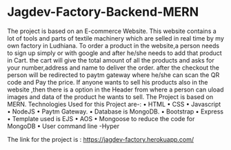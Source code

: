 # Jagdev-Factory-Backend-MERN
The project is based on an E-commerce Website. This website contains a lot of tools and parts of textile machinery which are selled in real time by my own factory in Ludhiana. To order a product in the website,a person needs to sign up simply or with google and after he/she needs to add that product in Cart. the cart will give the total amount of all the products and asks for your number,address and name to deliver the order. after the checkout the person will be redirected to paytm gateway where he/she can scan the QR code and Pay the price.
If anyone wants to sell his products also in the website ,then there is a option in the Header from where a person can uload images and data of the product he wants to sell.
The Project is based on MERN.
Technologies Used for this Project are-:
• HTML
• CSS
• Javascript
• NodeJS
• Paytm Gateway.
• Database is MongoDB.
• Bootstrap
• Express
• Template used is EJS
• AOS
• Mongoose to reduce the code for MongoDB
• User command line -Hyper

The link for the project is : https://jagdev-factory.herokuapp.com/
